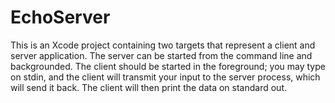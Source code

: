 # EchoServer

This is an Xcode project containing two targets that represent a client and server application.  The server can be started from the command line and backgrounded.  The client should be started in the foreground; you may type on stdin, and the client will transmit your input to the server process, which will send it back.  The client will then print the data on standard out.
